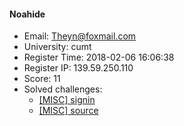 #### Noahide  

* Email: Theyn@foxmail.com  
* University: cumt  
* Register Time: 2018-02-06 16:06:38  
* Register IP: 139.59.250.110  
* Score: 11  
* Solved challenges: 
  * [[MISC] signin](https://github.com/SniperOJ/Challenges/blob/master/misc/signin.json)  
  * [[MISC] source](https://github.com/SniperOJ/Challenges/blob/master/misc/source.json)  
